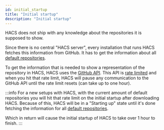 ```yaml
---
id: initial_startup
title: "Initial startup"
description: "Initial startup"
---
```

HACS does not ship with any knowledge about the repositories it is supposed to show.

Since there is no central "HACS server", every installation that runs HACS fetches this information from GitHub. It has to get the information about all [default repositories](/default_repositories).

To get the information that is needed to show a representation of the repository in HACS, HACS uses the [GitHub API](https://docs.github.com/en/rest). This API is [rate limited](https://docs.github.com/en/rest/overview/resources-in-the-rest-api#rate-limiting) and when you hit that rate limit, HACS will pause any communication to the GitHub API until the rate limit resets (can take up to one hour).

:::info
For a new setups with HACS, with the current amount of default repositories you will hit that rate limit on the initial startup after downloading HACS.
Because of this, HACS will be in a "Starting up" state until it's done fetching the information for all [default repositories](/default_repositories).

Which in return will cause the initial startup of HACS to take over 1 hour to finish.
:::
